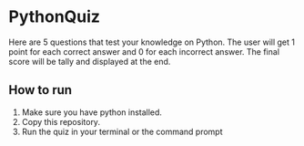 # PythonQuiz

Here are 5 questions that test your knowledge on Python. The user will get 1 point for each correct answer and 0 for each incorrect answer. The final score will be tally and displayed at the end.
## How to run 

1. Make sure you have python installed. 
2. Copy this repository.
3. Run the quiz in your terminal or the command prompt

